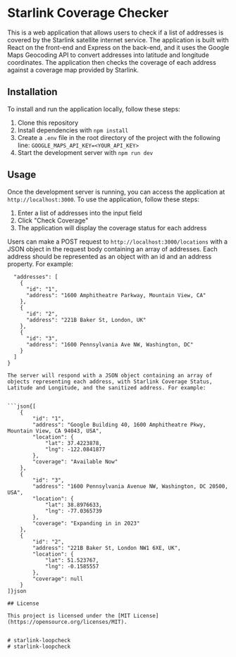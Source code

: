 # Starlink Coverage Checker

This is a web application that allows users to check if a list of addresses is covered by the Starlink satellite internet service. The application is built with React on the front-end and Express on the back-end, and it uses the Google Maps Geocoding API to convert addresses into latitude and longitude coordinates. The application then checks the coverage of each address against a coverage map provided by Starlink.

## Installation

To install and run the application locally, follow these steps:

1. Clone this repository
2. Install dependencies with `npm install`
3. Create a `.env` file in the root directory of the project with the following line: `GOOGLE_MAPS_API_KEY=<YOUR_API_KEY>`
4. Start the development server with `npm run dev`

## Usage

Once the development server is running, you can access the application at `http://localhost:3000`. To use the application, follow these steps:

1. Enter a list of addresses into the input field
2. Click "Check Coverage"
3. The application will display the coverage status for each address

Users can make a POST request to `http://localhost:3000/locations` with a JSON object in the request body containing an array of addresses. Each address should be represented as an object with an id and an address property. For example:

```json{
  "addresses": [
    {
      "id": "1",
      "address": "1600 Amphitheatre Parkway, Mountain View, CA"
    },
    {
      "id": "2",
      "address": "221B Baker St, London, UK"
    },
    {
      "id": "3",
      "address": "1600 Pennsylvania Ave NW, Washington, DC"
    }
  ]
}

The server will respond with a JSON object containing an array of objects representing each address, with Starlink Coverage Status, Latitude and Longitude, and the sanitized address. For example:


```json{[
    {
        "id": "1",
        "address": "Google Building 40, 1600 Amphitheatre Pkwy, Mountain View, CA 94043, USA",
        "location": {
            "lat": 37.4223878,
            "lng": -122.0841877
        },
        "coverage": "Available Now"
    },
    {
        "id": "3",
        "address": "1600 Pennsylvania Avenue NW, Washington, DC 20500, USA",
        "location": {
            "lat": 38.8976633,
            "lng": -77.0365739
        },
        "coverage": "Expanding in in 2023"
    },
    {
        "id": "2",
        "address": "221B Baker St, London NW1 6XE, UK",
        "location": {
            "lat": 51.523767,
            "lng": -0.1585557
        },
        "coverage": null
    }
]}json

## License

This project is licensed under the [MIT License](https://opensource.org/licenses/MIT).


# starlink-loopcheck
# starlink-loopcheck
